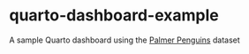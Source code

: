 # quarto-dashboard-example
A sample Quarto dashboard using the [Palmer Penguins](https://allisonhorst.github.io/palmerpenguins/) dataset
